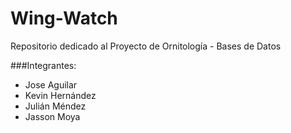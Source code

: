 # Wing-Watch
Repositorio dedicado al Proyecto de Ornitología - Bases de Datos

###Integrantes:

* Jose Aguilar
* Kevin Hernández
* Julián Méndez
* Jasson Moya

